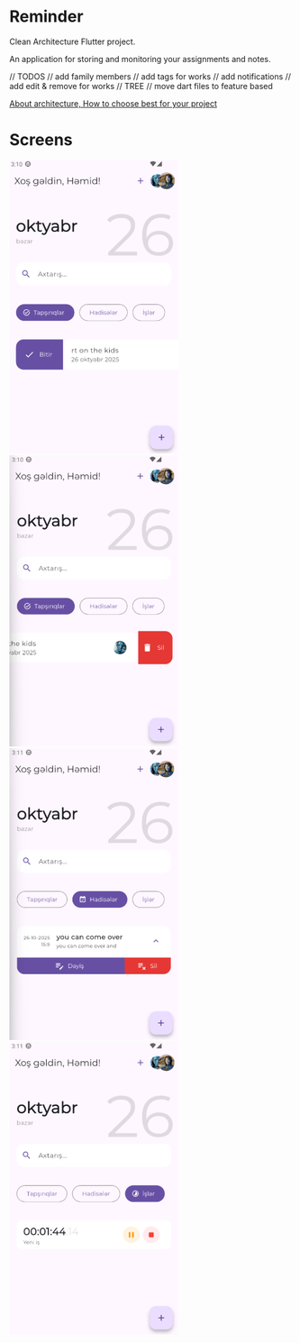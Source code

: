 # Reminder

Clean Architecture Flutter project.

An application for storing and monitoring your assignments and notes.

// TODOS
//  add family members
//  add tags for works
//  add notifications
//  add edit & remove for works
// TREE
//  move dart files to feature based

[About architecture, How to choose best for your project](README.STRUCTURE.md)

# Screens

<img src="https://github.com/HamidMusayev/reminder_app/blob/master/assets/screens/v2/1.png?raw=true" width="300">
<img src="https://github.com/HamidMusayev/reminder_app/blob/master/assets/screens/v2/2.png?raw=true" width="300">
<img src="https://github.com/HamidMusayev/reminder_app/blob/master/assets/screens/v2/3.png?raw=true" width="300">
<img src="https://github.com/HamidMusayev/reminder_app/blob/master/assets/screens/v2/4.png?raw=true" width="300">
